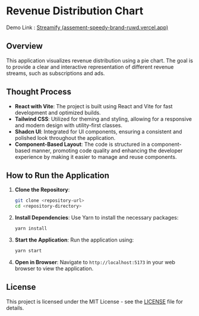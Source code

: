 # Revenue Distribution Chart

Demo Link : [Streamify (assement-speedy-brand-ruwd.vercel.app)](https://assement-speedy-brand-ruwd.vercel.app/)

## Overview

This application visualizes revenue distribution using a pie chart. The goal is to provide a clear and interactive representation of different revenue streams, such as subscriptions and ads.

## Thought Process

- **React with Vite**: The project is built using React and Vite for fast development and optimized builds.
- **Tailwind CSS**: Utilized for theming and styling, allowing for a responsive and modern design with utility-first classes.
- **Shadcn UI**: Integrated for UI components, ensuring a consistent and polished look throughout the application.
- **Component-Based Layout**: The code is structured in a component-based manner, promoting code quality and enhancing the developer experience by making it easier to manage and reuse components.

## How to Run the Application

1. **Clone the Repository**:

   ```bash
   git clone <repository-url>
   cd <repository-directory>
   ```
2. **Install Dependencies**:
   Use Yarn to install the necessary packages:

   ```bash
   yarn install
   ```
3. **Start the Application**:
   Run the application using:

   ```bash
   yarn start
   ```
4. **Open in Browser**:
   Navigate to `http://localhost:5173` in your web browser to view the application.

## License

This project is licensed under the MIT License - see the [LICENSE](LICENSE) file for details.
